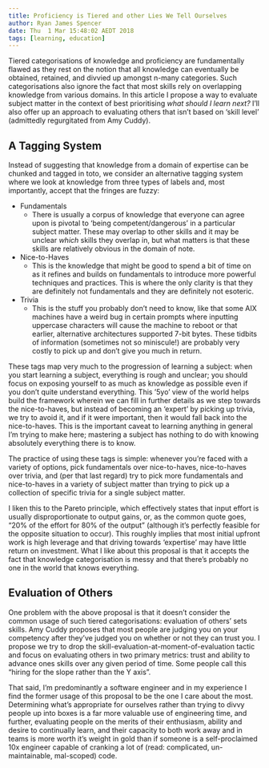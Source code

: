 ```yaml
---
title: Proficiency is Tiered and other Lies We Tell Ourselves
author: Ryan James Spencer
date: Thu  1 Mar 15:48:02 AEDT 2018
tags: [learning, education]
---
```


Tiered categorisations of knowledge and proficiency are fundamentally flawed as
they rest on the notion that all knowledge can eventually be obtained,
retained, and divvied up amongst n-many categories. Such categorisations also
ignore the fact that most skills rely on overlapping knowledge from various
domains. In this article I propose a way to evaluate subject matter in the
context of best prioritising *what should I learn next?* I’ll also offer up an
approach to evaluating others that isn’t based on ‘skill level’ (admittedly
regurgitated from Amy Cuddy).

## A Tagging System

Instead of suggesting that knowledge from a domain of expertise can be chunked
and tagged in toto, we consider an alternative tagging system where we look at
knowledge from three types of labels and, most importantly, accept that the
fringes are fuzzy:


- Fundamentals
  - There is usually a corpus of knowledge that everyone can agree upon is
    pivotal to ‘being competent/dangerous’ in a particular subject matter.
    These may overlap to other skills and it may be unclear *which* skills they
    overlap in, but what matters is that these skills are relatively obvious in
    the domain of note.
- Nice-to-Haves
  - This is the knowledge that might be good to spend a bit of time on as it
    refines and builds on fundamentals to introduce more powerful techniques
    and practices. This is where the only clarity is that they are definitely
    not fundamentals and they are definitely not esoteric.
- Trivia
  - This is the stuff you probably don’t need to know, like that some AIX
    machines have a weird bug in certain prompts where inputting uppercase
    characters will cause the machine to reboot or that earlier, alternative
    architectures supported 7-bit bytes. These tidbits of information
    (sometimes not so miniscule!) are probably very costly to pick up and don’t
    give you much in return.

These tags map very much to the progression of learning a subject: when you
start learning a subject, everything is rough and unclear; you should focus on
exposing yourself to as much as knowledge as possible even if you don’t quite
understand everything. This ’5yo’ view of the world helps build the framework
wherein we can fill in further details as we step towards the nice-to-haves,
but instead of becoming an ‘expert’ by picking up trivia, we try to avoid it,
and if it were important, then it would fall back into the nice-to-haves. This
is the important caveat to learning anything in general I’m trying to make
here; mastering a subject has nothing to do with knowing absolutely everything
there is to know.

The practice of using these tags is simple: whenever you’re faced with a
variety of options, pick fundamentals over nice-to-haves, nice-to-haves over
trivia, and (per that last regard) try to pick more fundamentals and
nice-to-haves in a variety of subject matter than trying to pick up a
collection of specific trivia for a single subject matter.

I liken this to the Pareto principle, which effectively states that input
effort is usually disproportionate to output gains, or, as the common quote
goes, “20% of the effort for 80% of the output” (although it’s perfectly
feasible for the opposite situation to occur). This roughly implies that most
initial upfront work is high leverage and that driving towards ‘expertise’ may
have little return on investment. What I like about this proposal is that it
accepts the fact that knowledge categorisation is messy and that there’s
probably no one in the world that knows everything.

## Evaluation of Others

One problem with the above proposal is that it doesn’t consider the common
usage of such tiered categorisations: evaluation of others’ sets skills. Amy
Cuddy proposes that most people are judging you on your competency after
they’ve judged you on whether or not they can trust you. I propose we try to
drop the skill-evaluation-at-moment-of-evaluation tactic and focus on
evaluating others in two primary metrics: trust and ability to advance ones
skills over any given period of time. Some people call this “hiring for the
slope rather than the Y axis”.

That said, I’m predominantly a software engineer and in my experience I find
the former usage of this proposal to be the one I care about the most.
Determining what’s appropriate for ourselves rather than trying to divvy people
up into boxes is a far more valuable use of engineering time, and further,
evaluating people on the merits of their enthusiasm, ability and desire to
continually learn, and their capacity to both work away and in teams is more
worth it’s weight in gold than if someone is a self-proclaimed 10x engineer
capable of cranking a lot of (read: complicated, un-maintainable, mal-scoped)
code.



